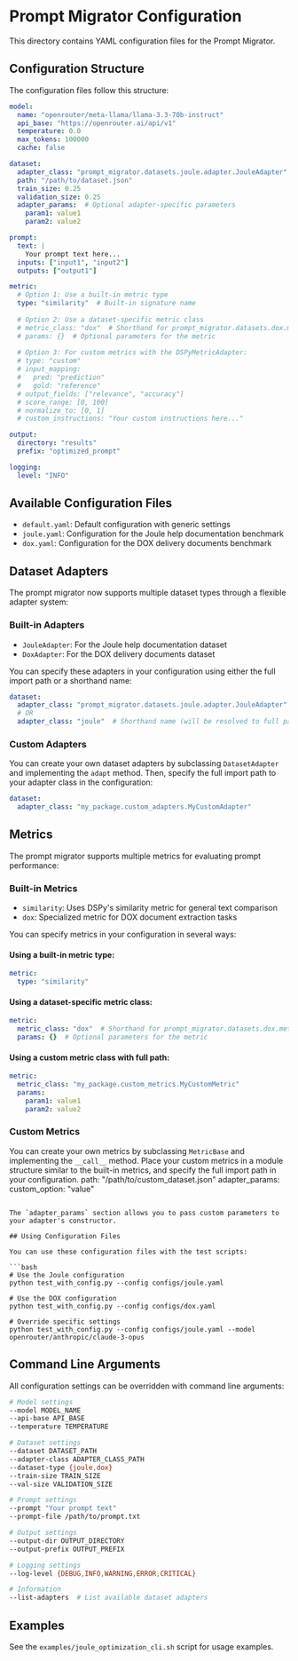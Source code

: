 # Prompt Migrator Configuration

This directory contains YAML configuration files for the Prompt Migrator.

## Configuration Structure

The configuration files follow this structure:

```yaml
model:
  name: "openrouter/meta-llama/llama-3.3-70b-instruct"
  api_base: "https://openrouter.ai/api/v1"
  temperature: 0.0
  max_tokens: 100000
  cache: false

dataset:
  adapter_class: "prompt_migrator.datasets.joule.adapter.JouleAdapter"  # Full import path to adapter class
  path: "/path/to/dataset.json"
  train_size: 0.25
  validation_size: 0.25
  adapter_params:  # Optional adapter-specific parameters
    param1: value1
    param2: value2

prompt:
  text: |
    Your prompt text here...
  inputs: ["input1", "input2"]
  outputs: ["output1"]

metric:
  # Option 1: Use a built-in metric type
  type: "similarity"  # Built-in signature name
  
  # Option 2: Use a dataset-specific metric class
  # metric_class: "dox"  # Shorthand for prompt_migrator.datasets.dox.metric.DoxMetric
  # params: {}  # Optional parameters for the metric
  
  # Option 3: For custom metrics with the DSPyMetricAdapter:
  # type: "custom"
  # input_mapping:
  #   pred: "prediction"
  #   gold: "reference"
  # output_fields: ["relevance", "accuracy"]
  # score_range: [0, 100]
  # normalize_to: [0, 1]
  # custom_instructions: "Your custom instructions here..."

output:
  directory: "results"
  prefix: "optimized_prompt"

logging:
  level: "INFO"
```

## Available Configuration Files

- `default.yaml`: Default configuration with generic settings
- `joule.yaml`: Configuration for the Joule help documentation benchmark
- `dox.yaml`: Configuration for the DOX delivery documents benchmark

## Dataset Adapters

The prompt migrator now supports multiple dataset types through a flexible adapter system:

### Built-in Adapters

- `JouleAdapter`: For the Joule help documentation dataset
- `DoxAdapter`: For the DOX delivery documents dataset

You can specify these adapters in your configuration using either the full import path or a shorthand name:

```yaml
dataset:
  adapter_class: "prompt_migrator.datasets.joule.adapter.JouleAdapter"  # Full import path
  # OR
  adapter_class: "joule"  # Shorthand name (will be resolved to full path)
```

### Custom Adapters

You can create your own dataset adapters by subclassing `DatasetAdapter` and implementing the `adapt` method. Then, specify the full import path to your adapter class in the configuration:

```yaml
dataset:
  adapter_class: "my_package.custom_adapters.MyCustomAdapter"
```

## Metrics

The prompt migrator supports multiple metrics for evaluating prompt performance:

### Built-in Metrics

- `similarity`: Uses DSPy's similarity metric for general text comparison
- `dox`: Specialized metric for DOX document extraction tasks

You can specify metrics in your configuration in several ways:

#### Using a built-in metric type:

```yaml
metric:
  type: "similarity"
```

#### Using a dataset-specific metric class:

```yaml
metric:
  metric_class: "dox"  # Shorthand for prompt_migrator.datasets.dox.metric.DoxMetric
  params: {}  # Optional parameters for the metric
```

#### Using a custom metric class with full path:

```yaml
metric:
  metric_class: "my_package.custom_metrics.MyCustomMetric"
  params:
    param1: value1
    param2: value2
```

### Custom Metrics

You can create your own metrics by subclassing `MetricBase` and implementing the `__call__` method. Place your custom metrics in a module structure similar to the built-in metrics, and specify the full import path in your configuration.
  path: "/path/to/custom_dataset.json"
  adapter_params:
    custom_option: "value"
```

The `adapter_params` section allows you to pass custom parameters to your adapter's constructor.

## Using Configuration Files

You can use these configuration files with the test scripts:

```bash
# Use the Joule configuration
python test_with_config.py --config configs/joule.yaml

# Use the DOX configuration
python test_with_config.py --config configs/dox.yaml

# Override specific settings
python test_with_config.py --config configs/joule.yaml --model openrouter/anthropic/claude-3-opus
```

## Command Line Arguments

All configuration settings can be overridden with command line arguments:

```bash
# Model settings
--model MODEL_NAME
--api-base API_BASE
--temperature TEMPERATURE

# Dataset settings
--dataset DATASET_PATH
--adapter-class ADAPTER_CLASS_PATH
--dataset-type {joule,dox}
--train-size TRAIN_SIZE
--val-size VALIDATION_SIZE

# Prompt settings
--prompt "Your prompt text"
--prompt-file /path/to/prompt.txt

# Output settings
--output-dir OUTPUT_DIRECTORY
--output-prefix OUTPUT_PREFIX

# Logging settings
--log-level {DEBUG,INFO,WARNING,ERROR,CRITICAL}

# Information
--list-adapters  # List available dataset adapters
```

## Examples

See the `examples/joule_optimization_cli.sh` script for usage examples.
